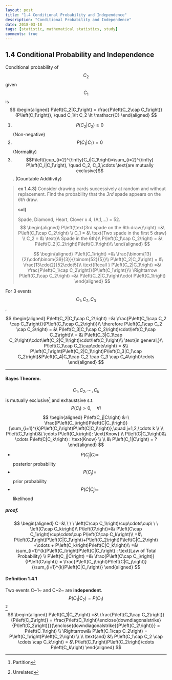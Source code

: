```yaml
---
layout: post
title: "1.4 Conditional Probability and Independence"
description: "Conditional Probability and Independence"
date: 2018-03-18
tags: [statistic, mathematical statistics, study]
comments: true
---
```




## 1.4 Conditional Probability and Independence

Conditional probability of $$C_2$$ given $$C_1$$ is
$$
\begin{aligned}
	P\left(C_2|C_1\right) = \frac{P\left(C_2\cap C_1\right)}{P\left(C_1\right)}, \quad C_1\lt C_2 \lt \mathscr{C}
\end{aligned}
$$

1. $$P\left(C_2|C_2\right)\ge0$$ (Non-negative)
2. $$P\left(C_1|C_1\right)=0$$ (Normality)
3. $$P\left(\cup_{i=2}^{\infty}C_i|C_1\right)=\sum_{i=2}^{\infty} P\left(C_i|C_1\right), \quad C_2, C_3,\cdots \text{are mutually exclusive}$$. (Countable Additivity)

> **ex 1.4.3)** Consider drawing cards successively at random and without replacement. Find the probability that the *3rd* spade appears on the *6th* draw.
>
> **sol)** 
>
> Spade, Diamond, Heart, Clover x 4, (A,1,…) = 52.
> $$
> \begin{aligned}
> 	P\left(\text{3rd spade on the 6th draw}\right) =&\ P\left(C_1\cap C_2\right) \\
> 	C_1 = &\ \text{Two spade in the first 5 draw} \\
> 	C_2 = &\ \text{A Spade in the 6th}\\
> 	P\left(C_1\cap C_2\right) = &\ P\left(C_2|C_2\right)P\left(C_1\right)\\
> \end{aligned}
> $$
>
> $$
> \begin{aligned}
> 	P\left(C_1\right) =&\ \frac{\binom{13}{2}\cdot\binom{39}{3}}{\binom{52}{5}}\\
> 	P\left(C_2|C_2\right) = &\ \frac{13\cdot2}{52\cdot5}\\
> 	\text{Recall } P\left(C_2|C_1\right) =&\ \frac{P\left(C_1\cap C_2\right)}{P\left(C_1\right)}\\
> 	 \Rightarrow P\left(C_1\cap C_2\right) =&\ P\left(C_2|C_1\right)\cdot P\left(C_1\right)
> \end{aligned}
> $$
>



For 3 events $$C_1, C_2, C_3$$,


$$
\begin{aligned}
	P\left(C_2|C_1\cap C_2\right) =&\ \frac{P\left(C_1\cap C_2 \cap C_3\right)}{P\left(C_1\cap C_2\right)}\\
	\therefore P\left(C_1\cap C_2 \cap C_3\right) = &\ P\left(C_3|C_1\cap C_2\right)\cdot\left(C_1\cap C_2\right)\\
	= &\ P\left(C_3|C_1\cap C_2\right)\cdot\left(C_2|C_1\right)\cdot\left(C_1\right)\\
	\text{in general,}\\
	P\left(C_1\cap C_2\cap\cdots\right) = &\\ P\left(C_1\right)P\left(C_2|C_1\right)P\left(C_3|C_1\cap C_2\right)&P\left(C_4|C_1\cap C_2 \cap C_3 \cap C_4\right)\cdots
\end{aligned}
$$


-----------



#### Bayes Theorem.

$$C_1, C_2,\cdots, C_k$$ is mutually exclusive[^1] and exhaustsive s.t. $$P\left(C_i\right)\gt0, \quad \forall i$$
$$
\begin{aligned}
	P\left(C_j|C\right) &=\ \frac{P\left(C_j\right)P\left(C|C_j\right)}{\sum_{i=1}^{k}P\left(C_i\right)P\left(C|C_i\right)},\quad j=1,2,\cdots k \\ \\
	P\left(C_1\right)&\ \cdots P\left(C_k\right): \text{Know} \\
	P\left(C|C_1\right)&\ \cdots P\left(C|C_k\right) : \text{Know} \\ \\
	&\ P\left(C_1|C\right) = ?
\end{aligned}
$$

- $$P\left(C_j|C\right) = $$ posterior probability
- $$P\left(C_j\right) = $$ prior probability
- $$ P\left(C|C_j\right) = $$ likelihood



##### proof.

$$
\begin{aligned}
	C=&\ \ \ \ \left(C\cap C_1\right)\cup\cdots\cup\ \ \ \left(C\cap C_k\right)\\
	P\left(C\right)=&\ P\left(C\cap C_1\right)\cup\cdots\cup P\left(C\cap C_k\right)\\
	=&\  P\left(C_1\right)P\left(C|C_1\right)+P\left(C_2\right)P\left(C|C_2\right) +\cdots + P\left(C_k\right)P\left(C|C_k\right)\\
	=&\ \sum_{i=1}^{k}P\left(C_i\right)P\left(C|C_i\right) : \text{Law of Total Probability} \\
	P\left(C_j|C\right) =&\ \frac{P\left(C\cap C_j\right)}{P\left(C\right)} = \frac{P\left(C_j\right)P\left(C|C_j\right)}{\sum_{i=1}^{k}P\left(C|C_i\right)}
\end{aligned}
$$



#### Definition 1.4.1

Two events C~1~ and C~2~ are **independent**. $$P\left(C_1|C_2\right) = P\left(C_1\right)$$[^2] 
$$
\begin{aligned}
	P\left(C_1|C_2\right) =&\ \frac{P\left(C_1\cap C_2\right)}{P\left(C_2\right)} = \frac{P\left(C_1\right)\enclose{downdiagonalstrike}{P\left(C_2\right)}}{\enclose{downdiagonalstrike}{P\left(C_2\right)}} = P\left(C_1\right) \\
	\Rightarrow&\ P\left(C_1\cap C_2\right) = P\left(C_1\right)P\left(C_2\right) \\ \\
	\text{and} &\\
	P\left(C_1\cap C_2 \cap \cdots \cap C_k\right) = &\ P\left(C_1\right)P\left(C_2\right)\cdots P\left(C_k\right)
\end{aligned}
$$














[^1]: Partition
[^2]: Unrelated



























